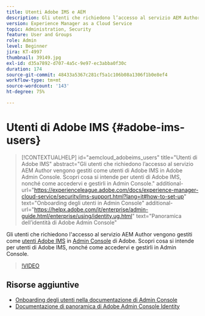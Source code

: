 ```yaml
---
title: Utenti Adobe IMS e AEM
description: Gli utenti che richiedono l’accesso al servizio AEM Author vengono gestiti come utenti di Adobe IMS in Adobe Admin Console. Scopri cosa si intende per utenti di Adobe IMS, nonché come accedervi e gestirli in Admin Console.
version: Experience Manager as a Cloud Service
topic: Administration, Security
feature: User and Groups
role: Admin
level: Beginner
jira: KT-4997
thumbnail: 39149.jpg
exl-id: d35a7892-d707-4a5c-9e97-ec3abba0f30c
duration: 174
source-git-commit: 48433a5367c281cf5a1c106b08a1306f1b0e8ef4
workflow-type: tm+mt
source-wordcount: '143'
ht-degree: 75%

---
```


# Utenti di Adobe IMS {#adobe-ims-users}

>[!CONTEXTUALHELP]
>id="aemcloud_adobeims_users"
>title="Utenti di Adobe IMS"
>abstract="Gli utenti che richiedono l’accesso al servizio AEM Author vengono gestiti come utenti di Adobe IMS in Adobe Admin Console. Scopri cosa si intende per utenti di Adobe IMS, nonché come accedervi e gestirli in Admin Console."
>additional-url="https://experienceleague.adobe.com/docs/experience-manager-cloud-service/security/ims-support.html?lang=it#how-to-set-up" text="Onboarding degli utenti in Admin Console"
>additional-url="https://helpx.adobe.com/it/enterprise/admin-guide.html/enterprise/using/identity.ug.html" text="Panoramica dell’identità di Adobe Admin Console"

Gli utenti che richiedono l&#39;accesso al servizio AEM Author vengono gestiti come [utenti Adobe IMS](https://helpx.adobe.com/it/enterprise/using/set-up-identity.html) in [Admin Console](https://adminconsole.adobe.com) di Adobe. Scopri cosa si intende per utenti di Adobe IMS, nonché come accedervi e gestirli in Admin Console.

>[!VIDEO](https://video.tv.adobe.com/v/39149?quality=12&learn=on)

## Risorse aggiuntive

+ [Onboarding degli utenti nella documentazione di Admin Console](https://experienceleague.adobe.com/docs/experience-manager-cloud-service/security/ims-support.html#onboarding-users-in-admin-console)
+ [Documentazione di panoramica di Adobe Admin Console Identity](https://helpx.adobe.com/it/enterprise/using/identity.html)
